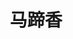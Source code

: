 ---
description: 一步一步教画画的。
layout: post
results:
- artistId: 1229930798
  version: '1.4.0'
  primaryGenreName: Lifestyle
  genreIds:
  - '6012'
  artworkUrl60: http://is4.mzstatic.com/image/thumb/Purple122/v4/f0/cc/46/f0cc466f-a0d3-c469-e716-fbbfc8e97902/source/60x60bb.jpg
  minimumOsVersion: '8.0'
  appletvScreenshotUrls: &a []
  sellerName: Jian Wang
  supportedDevices:
  - iPad2Wifi-iPad2Wifi
  - iPad23G-iPad23G
  - iPhone4S-iPhone4S
  - iPadThirdGen-iPadThirdGen
  - iPadThirdGen4G-iPadThirdGen4G
  - iPhone5-iPhone5
  - iPodTouchFifthGen-iPodTouchFifthGen
  - iPadFourthGen-iPadFourthGen
  - iPadFourthGen4G-iPadFourthGen4G
  - iPadMini-iPadMini
  - iPadMini4G-iPadMini4G
  - iPhone5c-iPhone5c
  - iPhone5s-iPhone5s
  - iPadAir-iPadAir
  - iPadAirCellular-iPadAirCellular
  - iPadMiniRetina-iPadMiniRetina
  - iPadMiniRetinaCellular-iPadMiniRetinaCellular
  - iPhone6-iPhone6
  - iPhone6Plus-iPhone6Plus
  - iPadAir2-iPadAir2
  - iPadAir2Cellular-iPadAir2Cellular
  - iPadMini3-iPadMini3
  - iPadMini3Cellular-iPadMini3Cellular
  - iPodTouchSixthGen-iPodTouchSixthGen
  - iPhone6s-iPhone6s
  - iPhone6sPlus-iPhone6sPlus
  - iPadMini4-iPadMini4
  - iPadMini4Cellular-iPadMini4Cellular
  - iPadPro-iPadPro
  - iPadProCellular-iPadProCellular
  - iPadPro97-iPadPro97
  - iPadPro97Cellular-iPadPro97Cellular
  - iPhoneSE-iPhoneSE
  - iPhone7-iPhone7
  - iPhone7Plus-iPhone7Plus
  - iPad611-iPad611
  - iPad612-iPad612
  - iPad71-iPad71
  - iPad72-iPad72
  - iPad73-iPad73
  - iPad74-iPad74
  genres:
  - 生活
  currentVersionReleaseDate: '2017-05-25T01:08:01Z'
  trackName: 马蹄香
  isVppDeviceBasedLicensingEnabled: true
  description: "内容提要\n马蹄香-----分步骤以图文方式随手分享作品创作过程、形成画谱。\n                    原创
    \     实操      海量\n\n主要功能\n画材导谱：由画材名称导出画材知识及此画材所涉及的画谱/作品。\n参数：涵盖条理清晰的分类、耗时、难易度、步骤数、标签、供用户拣选。\n配谱：选择1-2个画材、配出依据此画材可画的画谱。\n画夹：画夹是一系列画谱的集合；用户可以根据自己的需求，按照某种特性把一些画谱组合起来，归类于自己所建的画夹。\n画谱集锦：集锦是根据某种特性标签而归类的集合；发布画谱时选择“添加集锦标签”，您的画谱将会自动导入相应的标签集合。\n关注动态：关注的人的内容动态及时提示。\n达人：画谱达人+作品达人+专访\n作品：作品就是用户所创作成品，可以独立发布作品图，也可以关联到相应的画谱下面发布作品。\n其它功能：发布、搜索、认证、草稿箱、自定义水印、留言、聊天、提醒消息、收藏、分享、足迹、大图查看、删除、编辑管理、个人中心各种功能、等等。\n\n隐私声明：\n马蹄香非常重视对您的个人隐私的保护，马蹄香将通过安全技术保护您的个人隐私信息，除法律赋予权限等原因外，马蹄香保证不向第三方透露你的个人信息。\n本隐私声明适用于马蹄香的所有相关服务，根据互联网有关法律、法规或者因为发展需要，马蹄香有权更新隐私声明的内容，修改后的声明一旦公布即有效替代原来的声明。\n\n隐私政策：\n你提供的登记资料及马蹄香保留的有关你的若干其它资料将受到中国有关隐私的法律的保护。\n马蹄香严格保护你的个人隐私信息，马蹄香承诺不会将个人资料用作它途，承诺不会在未得到你事先许可的情况下，将你的个人信息对外披露或向第三方提供。\n\n以下情况除外：\n（1）用户主动向第三方透露资料。\n（2）用户同意公开个人资料。\n（3）根据法律的有关规定，或者行政司法机构的要求，依据法律需要递交或披露的。\n（4）本站发现用户恶意违法马蹄香条款及规定而必要披露的。\n（5）因为本站自身需要而调取自用的，但不传播不对外透露。\n（6）由于黑客攻击，病毒入侵或者政府管制而造成的。\n\n联系我们\nmarketing@matixiang.com"
  price: 0
  trackId: 1185132464
  releaseDate: '2017-02-03T08:23:26Z'
  advisories: *a
  screenshotUrls:
  - http://a2.mzstatic.com/us/r30/Purple122/v4/14/d2/1a/14d21a5c-1ca9-3e44-47e6-7d38e5e8b401/screen696x696.jpeg
  - http://a2.mzstatic.com/us/r30/Purple82/v4/8f/cd/d3/8fcdd3e7-b6ec-4a5c-eb50-1e305d757ce2/screen696x696.jpeg
  - http://a2.mzstatic.com/us/r30/Purple122/v4/42/d0/be/42d0be95-0685-8d7d-1328-0f5cfbe06789/screen696x696.jpeg
  - http://a2.mzstatic.com/us/r30/Purple111/v4/35/93/fa/3593fa44-9eec-d095-5281-ee3aaffa70e2/screen696x696.jpeg
  - http://a5.mzstatic.com/us/r30/Purple111/v4/d8/3d/19/d83d19f7-b98d-9162-18bb-7d992033c289/screen696x696.jpeg
  artistViewUrl: https://itunes.apple.com/cn/developer/jian-wang/id1229930798?uo=4
  primaryGenreId: 6012
  kind: software
  fileSizeBytes: '40988672'
  sellerUrl: https://www.matixiang.com
  trackContentRating: 4+
  bundleId: com.matixiang.arthelp
  trackCensoredName: 马蹄香
  contentAdvisoryRating: 4+
  isGameCenterEnabled: false
  artistName: Jian Wang
  languageCodesISO2A:
  - EN
  - ZH
  releaseNotes: '1.发布画谱时图片可大批量上传。

    2.查看别人个人中心页面布局的更改。

    3.首页人脉模块的添加。'
  features: *a
  wrapperType: software
  artworkUrl512: http://is4.mzstatic.com/image/thumb/Purple122/v4/f0/cc/46/f0cc466f-a0d3-c469-e716-fbbfc8e97902/source/512x512bb.jpg
  artworkUrl100: http://is4.mzstatic.com/image/thumb/Purple122/v4/f0/cc/46/f0cc466f-a0d3-c469-e716-fbbfc8e97902/source/100x100bb.jpg
  trackViewUrl: https://geo.itunes.apple.com/cn/app/%E9%A9%AC%E8%B9%84%E9%A6%99/id1185132464?mt=8&uo=4
  formattedPrice: 免费
  currency: CNY
  ipadScreenshotUrls: *a
category: 生活
tags: tag1
resultCount: 1
title: 马蹄香

---